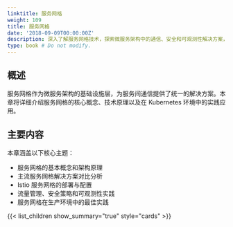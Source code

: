 ```yaml
---
linktitle: 服务网格
weight: 109
title: 服务网格
date: '2018-09-09T00:00:00Z'
description: 深入了解服务网格技术，探索微服务架构中的通信、安全和可观测性解决方案，包括 Istio、Linkerd 等主流服务网格实现。
type: book # Do not modify.
---
```


## 概述

服务网格作为微服务架构的基础设施层，为服务间通信提供了统一的解决方案。本章将详细介绍服务网格的核心概念、技术原理以及在 Kubernetes 环境中的实践应用。

## 主要内容

本章涵盖以下核心主题：

- 服务网格的基本概念和架构原理
- 主流服务网格解决方案对比分析
- Istio 服务网格的部署与配置
- 流量管理、安全策略和可观测性实践
- 服务网格在生产环境中的最佳实践

{{< list_children show_summary="true" style="cards" >}}